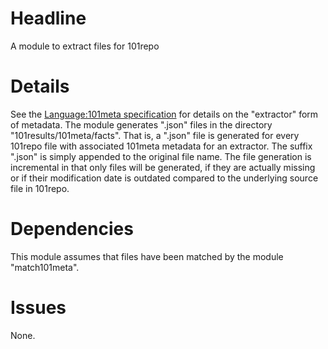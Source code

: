 # Headline

A module to extract files for 101repo

# Details

See the [Language:101meta specification](http://101companies.org/index.php/Language:101meta) for details on the "extractor" form of metadata. The module generates ".json" files in the directory "101results/101meta/facts". That is, a ".json" file is generated for every 101repo file with associated 101meta metadata for an extractor. The suffix ".json" is simply appended to the original file name. The file generation is incremental in that only files will be generated, if they are actually missing or if their modification date is outdated compared to the underlying source file in 101repo.

# Dependencies

This module assumes that files have been matched by the module "match101meta".

# Issues

None.

